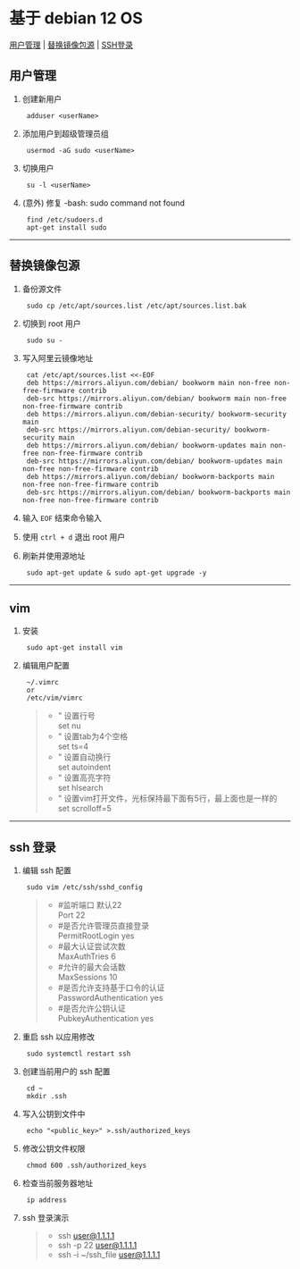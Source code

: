 # 基于 debian 12 OS

[用户管理](#section1) | [替换镜像包源](#section2) | [SSH登录](#section3)

## 用户管理 <a id="section1"></a>
1. 创建新用户
        
        adduser <userName>
1. 添加用户到超级管理员组

        usermod -aG sudo <userName>
1. 切换用户

        su -l <userName>
1. (意外) 修复 -bash: sudo command not found 

        find /etc/sudoers.d
        apt-get install sudo

***
## 替换镜像包源 <a id="section2"></a>
1. 备份源文件

        sudo cp /etc/apt/sources.list /etc/apt/sources.list.bak
1. 切换到 root 用户

        sudo su -
1. 写入阿里云镜像地址

        cat /etc/apt/sources.list <<-EOF
        deb https://mirrors.aliyun.com/debian/ bookworm main non-free non-free-firmware contrib
        deb-src https://mirrors.aliyun.com/debian/ bookworm main non-free non-free-firmware contrib
        deb https://mirrors.aliyun.com/debian-security/ bookworm-security main
        deb-src https://mirrors.aliyun.com/debian-security/ bookworm-security main
        deb https://mirrors.aliyun.com/debian/ bookworm-updates main non-free non-free-firmware contrib
        deb-src https://mirrors.aliyun.com/debian/ bookworm-updates main non-free non-free-firmware contrib
        deb https://mirrors.aliyun.com/debian/ bookworm-backports main non-free non-free-firmware contrib
        deb-src https://mirrors.aliyun.com/debian/ bookworm-backports main non-free non-free-firmware contrib
1. 输入 `EOF` 结束命令输入
1. 使用 `ctrl + d` 退出 root 用户
1. 刷新并使用源地址

        sudo apt-get update & sudo apt-get upgrade -y

***
## vim
1. 安装

        sudo apt-get install vim
2. 编辑用户配置

        ~/.vimrc   
        or
        /etc/vim/vimrc
        
    >- " 设置行号 <br> set nu          
    >- " 设置tab为4个空格 <br> set ts=4        
    >- " 设置自动换行 <br> set autoindent  
    >- " 设置高亮字符 <br> set hlsearch       
    >- " 设置vim打开文件，光标保持最下面有5行，最上面也是一样的 <br> set scrolloff=5
        
***
## ssh 登录 <a id="section3"></a>
1. 编辑 ssh 配置

        sudo vim /etc/ssh/sshd_config
        
    >- #监听端口  默认22 <br> Port 22
    >- #是否允许管理员直接登录 <br> PermitRootLogin yes
    >- #最大认证尝试次数 <br> MaxAuthTries 6
    >- #允许的最大会话数 <br>  MaxSessions 10
    >- #是否允许支持基于口令的认证 <br> PasswordAuthentication yes
    >- #是否允许公钥认证 <br> PubkeyAuthentication yes
1. 重启 ssh 以应用修改

        sudo systemctl restart ssh
1. 创建当前用户的 ssh 配置

        cd ~
        mkdir .ssh
1. 写入公钥到文件中

        echo "<public_key>" >.ssh/authorized_keys

1. 修改公钥文件权限

        chmod 600 .ssh/authorized_keys
1. 检查当前服务器地址

        ip address
3. ssh 登录演示
    >- ssh user@1.1.1.1    
    >- ssh -p 22 user@1.1.1.1
    >- ssh -i ~/ssh_file user@1.1.1.1